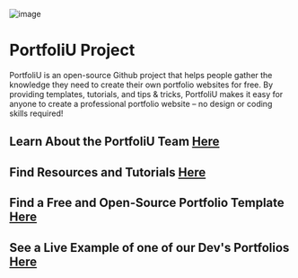 ![image](https://github.com/CIS320-team-3/CIS320-Team-3/blob/714cab94dc90243c06e8213a9fa565fb046bafb8/Team/Images/PortfoliU%20Project-logos_transparent_banner.png)

# PortfoliU Project

PortfoliU is an open-source Github project that helps people gather the knowledge they need to create their own portfolio websites for free. By providing templates, tutorials, and tips & tricks, PortfoliU makes it easy for anyone to create a professional portfolio website – no design or coding skills required!

## Learn About the PortfoliU Team [Here](https://github.com/CIS320-team-3/CIS320-Team-3/tree/main/Team)

## Find Resources and Tutorials [Here](https://github.com/CIS320-team-3/CIS320-Team-3/tree/main/Resources)

## Find a Free and Open-Source Portfolio Template [Here](https://github.com/CIS320-team-3/CIS320-Team-3/tree/main/Templates)

## See a Live Example of one of our Dev's Portfolios [Here](https://www.cs.colostate.edu/~ebmartin/portfolio/root/)
